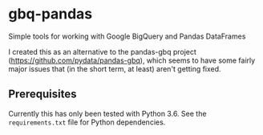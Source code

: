# gbq-pandas
Simple tools for working with Google BigQuery and Pandas DataFrames

I created this as an alternative to the pandas-gbq project (https://github.com/pydata/pandas-gbq), which seems to have some fairly major issues that (in the short term, at least) aren't getting fixed.

## Prerequisites

Currently this has only been tested with Python 3.6.  See the `requirements.txt` file for Python dependencies.
